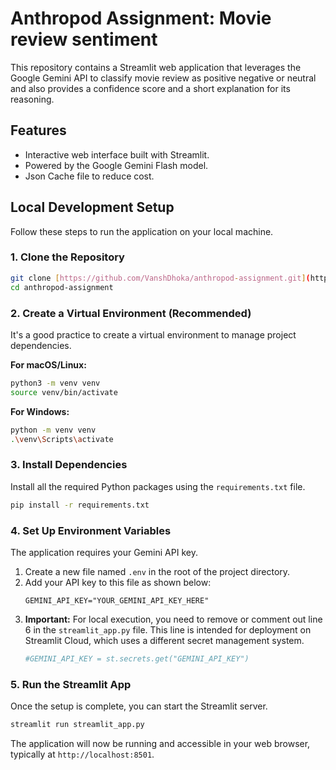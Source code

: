 # Anthropod Assignment: Movie review sentiment

This repository contains a Streamlit web application that leverages the Google Gemini API to classify movie review as 
positive negative or neutral and also provides a confidence score and a short explanation for its reasoning.

## Features

* Interactive web interface built with Streamlit.
* Powered by the Google Gemini Flash model.
* Json Cache file to reduce cost.

## Local Development Setup

Follow these steps to run the application on your local machine.

### 1. Clone the Repository

```bash
git clone [https://github.com/VanshDhoka/anthropod-assignment.git](https://github.com/VanshDhoka/anthropod-assignment.git)
cd anthropod-assignment
````

### 2\. Create a Virtual Environment (Recommended)

It's a good practice to create a virtual environment to manage project dependencies.

**For macOS/Linux:**

```bash
python3 -m venv venv
source venv/bin/activate
```

**For Windows:**

```bash
python -m venv venv
.\venv\Scripts\activate
```

### 3\. Install Dependencies

Install all the required Python packages using the `requirements.txt` file.

```bash
pip install -r requirements.txt
```

### 4\. Set Up Environment Variables

The application requires your Gemini API key.

1.  Create a new file named `.env` in the root of the project directory.
2.  Add your API key to this file as shown below:
    ```env
    GEMINI_API_KEY="YOUR_GEMINI_API_KEY_HERE"
    ```
3.  **Important:** For local execution, you need to remove or comment out line 6 in the `streamlit_app.py` file. This line is intended for deployment on Streamlit Cloud, which uses a different secret management system.
    ```python
    #GEMINI_API_KEY = st.secrets.get("GEMINI_API_KEY")
    ```

### 5\. Run the Streamlit App

Once the setup is complete, you can start the Streamlit server.

```bash
streamlit run streamlit_app.py
```

The application will now be running and accessible in your web browser, typically at `http://localhost:8501`.
